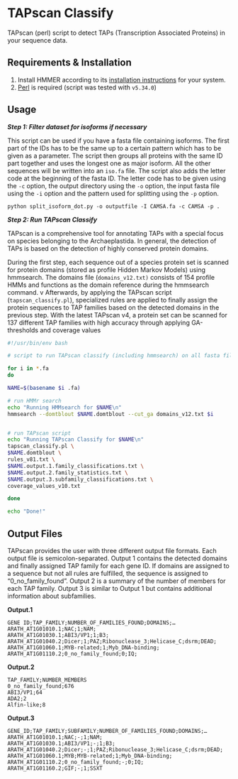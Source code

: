 # TAPscan Classify

TAPscan (perl) script to detect TAPs (Transcription Associated Proteins) in your sequence data.

## Requirements & Installation

1. Install HMMER according to its [installation instructions](http://hmmer.org/documentation.html) for your system.
2. [Perl](https://www.perl.org/get.html) is required (script was tested with `v5.34.0`)


## Usage

***Step 1: Filter dataset for isoforms if necessary***

This script can be used if you have a fasta file containing isoforms. The first part of the IDs
has to be the same up to a certain pattern which has to be given as a parameter. The script
then groups all proteins with the same ID part together and uses the longest one as major
isoform. All the other sequences will be written into an `iso.fa` file. The script also adds the letter
code at the beginning of the fasta ID. The letter code has to be given using the `-c` option, the
output directory using the `-o` option, the input fasta file using the `-i` option and the pattern used
for splitting using the `-p` option.

```
python split_isoform_dot.py -o outputfile -I CAMSA.fa -c CAMSA -p .
```

***Step 2: Run TAPscan Classify***

TAPscan is a comprehensive tool for annotating TAPs with a special focus on species
belonging to the Archaeplastida. In general, the detection of TAPs is based on the detection
of highly conserved protein domains.

During the first step, each sequence out of a species
protein set is scanned for protein domains (stored as profile Hidden Markov Models) using
hmmsearch. The domains file (`domains_v12.txt)` consists of 154 profile HMMs and functions
as the domain reference during the hmmsearch command. v
Afterwards, by applying the TAPscan script (`tapscan_classify.pl`), specialized rules are applied
to finally assign the protein sequences to TAP families based on the detected domains in the
previous step. With the latest TAPscan v4, a protein set can be scanned for 137 different TAP
families with high accuracy through applying GA-thresholds and coverage values


```bash
#!/usr/bin/env bash

# script to run TAPscan classify (including hmmsearch) on all fasta files in a folder.

for i in *.fa
do

NAME=$(basename $i .fa)

# run HMMr search
echo "Running HMMsearch for $NAME\n"
hmmsearch --domtblout $NAME.domtblout --cut_ga domains_v12.txt $i


# run TAPscan script
echo "Running TAPscan Classify for $NAME\n"
tapscan_classify.pl \
$NAME.domtblout \
rules_v81.txt \
$NAME.output.1.family_classifications.txt \
$NAME.output.2.family_statistics.txt \
$NAME.output.3.subfamily_classifications.txt \
coverage_values_v10.txt

done

echo "Done!"
```


## Output Files

TAPscan provides the user with three different output file formats. Each output file is
semicolon-separated. Output 1 contains the detected domains and finally assigned TAP family
for each gene ID. If domains are assigned to a sequence but not all rules are fulfilled, the
sequence is assigned to “0_no_family_found”. Output 2 is a summary of the number of
members for each TAP family. Output 3 is similar to Output 1 but contains additional
information about subfamilies.



**Output.1**

```
GENE ID;TAP_FAMILY;NUMBER_OF_FAMILIES_FOUND;DOMAINS;…
ARATH_AT1G01010.1;NAC;1;NAM;
ARATH_AT1G01030.1;ABI3/VP1;1;B3;
ARATH_AT1G01040.2;Dicer;1;PAZ;Ribonuclease_3;Helicase_C;dsrm;DEAD;
ARATH_AT1G01060.1;MYB-related;1;Myb_DNA-binding;
ARATH_AT1G01110.2;0_no_family_found;0;IQ;
```

**Output.2**

```
TAP_FAMILY;NUMBER_MEMBERS
0_no_family_found;676
ABI3/VP1;64
ADA2;2
Alfin-like;8
```

**Output.3**

```
GENE_ID;TAP_FAMILY;SUBFAMILY;NUMBER_OF_FAMILIES_FOUND;DOMAINS;…
ARATH_AT1G01010.1;NAC;-;1;NAM;
ARATH_AT1G01030.1;ABI3/VP1;-;1;B3;
ARATH_AT1G01040.2;Dicer;-;1;PAZ;Ribonuclease_3;Helicase_C;dsrm;DEAD;
ARATH_AT1G01060.1;MYB;MYB-related;1;Myb_DNA-binding;
ARATH_AT1G01110.2;0_no_family_found;-;0;IQ;
ARATH_AT1G01160.2;GIF;-;1;SSXT
```

